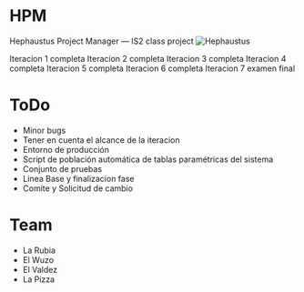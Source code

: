 HPM
===

Hephaustus Project Manager — IS2 class project
![Hephaustus](http://groupweird.com/hpm.png)


Iteracion 1 completa
Iteracion 2 completa
Iteracion 3 completa
Iteracion 4 completa
Iteracion 5 completa
Iteracion 6 completa
Iteracion 7 examen final 

ToDo
====

* Minor bugs
* Tener en cuenta el alcance de la iteracion
* Entorno de producción
* Script de población automática de tablas paramétricas del sistema 
* Conjunto de pruebas
* Linea Base y finalizacion fase
* Comite y Solicitud de cambio


Team
====

* La Rubia
* El Wuzo
* El Valdez
* La Pizza
